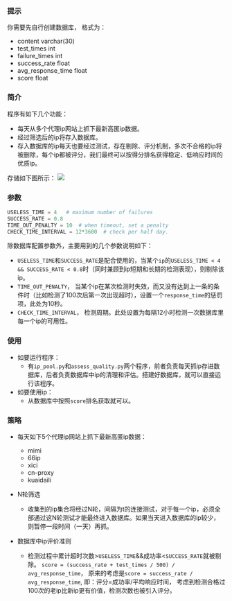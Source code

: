 ### 提示

你需要先自行创建数据库， 格式为：

* content				varchar(30)
* test_times			int  
* failure_times		    int
* success_rate	 		float
* avg_response_time	    float
* score				    float

### 简介

程序有如下几个功能：

* 每天从多个代理ip网站上抓下最新高匿ip数据。
* 经过筛选后的ip将存入数据库。
* 存入数据库的ip每天也要经过测试，存在剔除、评分机制，多次不合格的ip将被删除，每个ip都被评分，我们最终可以按得分排名获得稳定、低响应时间的优质ip。
   
存储如下图所示：
![](ip.png)


### 参数
```python
USELESS_TIME = 4   # maximum number of failures
SUCCESS_RATE = 0.8
TIME_OUT_PENALTY = 10  # when timeout, set a penalty
CHECK_TIME_INTERVAL = 12*3600  # check per half day.
```
除数据库配置参数外，主要用到的几个参数说明如下：

* ```USELESS_TIME```和```SUCCESS_RATE```是配合使用的，当某个```ip```的```USELESS_TIME < 4 && SUCCESS_RATE < 0.8```时（同时兼顾到ip短期和长期的检测表现），则剔除该ip。
* ```TIME_OUT_PENALTY```， 当某个ip在某次检测时失效，而又没有达到上一条的条件时（比如检测了100次后第一次出现超时），设置一个```response_time```的惩罚项，此处为10秒。
* ```CHECK_TIME_INTERVAL```， 检测周期。此处设置为每隔12小时检测一次数据库里每一个ip的可用性。

### 使用


* 如要运行程序：
  * 有```ip_pool.py```和```assess_quality.py```两个程序，前者负责每天抓ip存进数据库，后者负责数据库中ip的清理和评估。搭建好数据库，就可以直接运行该程序。
* 如要使用ip：
  * 从数据库中按照```score```排名获取就可以。


### 策略

* 每天如下5个代理ip网站上抓下最新高匿ip数据：
  * mimi
  * 66ip
  * xici
  * cn-proxy
  * kuaidaili
* N轮筛选
  * 收集到的ip集合将经过N轮，间隔为t的连接测试，对于每一个ip，必须全部通过这N轮测试才能最终进入数据库。如果当天进入数据库的ip较少，则暂停一段时间（一天）再抓。

* 数据库中ip评价准则
  * 检测过程中累计超时次数>```USELESS_TIME```&&成功率<```SUCCESS_RATE```就被剔除。
```score = (success_rate + test_times / 500) / avg_response_time```， 原来的考虑是```score = success_rate / avg_response_time```, 即：评分=成功率/平均响应时间， 考虑到检测合格过100次的老ip比新ip更有价值，检测次数也被引入评分。